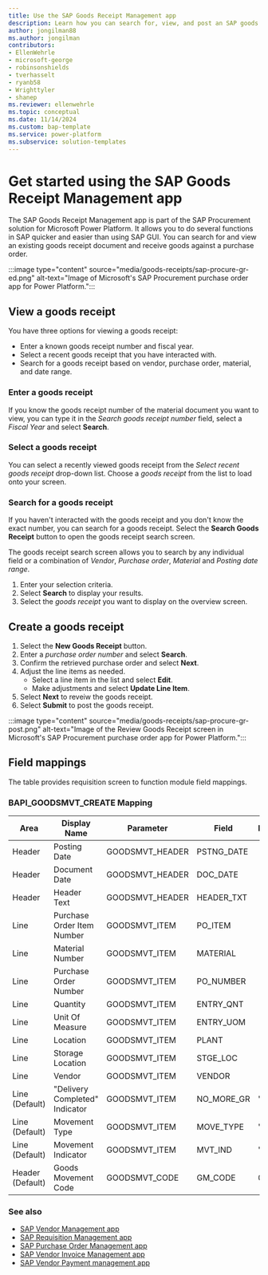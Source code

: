 ```yaml
---
title: Use the SAP Goods Receipt Management app
description: Learn how you can search for, view, and post an SAP goods receipt using Microsoft's SAP Goods Receipt Management app for Microsoft Power Platform.
author: jongilman88
ms.author: jongilman
contributors:
- EllenWehrle
- microsoft-george
- robinsonshields
- tverhasselt
- ryanb58
- Wrighttyler
- shanep
ms.reviewer: ellenwehrle
ms.topic: conceptual
ms.date: 11/14/2024
ms.custom: bap-template
ms.service: power-platform
ms.subservice: solution-templates
---
```


# Get started using the SAP Goods Receipt Management app

The SAP Goods Receipt Management app is part of the SAP Procurement solution for Microsoft Power Platform. It allows you to do several functions in SAP quicker and easier than using SAP GUI.  You can search for and view an existing goods receipt document and receive goods against a purchase order.

:::image type="content" source="media/goods-receipts/sap-procure-gr-ed.png" alt-text="Image of Microsoft's SAP Procurement purchase order app for Power Platform.":::

## View a goods receipt

You have three options for viewing a goods receipt:

- Enter a known goods receipt number and fiscal year.
- Select a recent goods receipt that you have interacted with.
- Search for a goods receipt based on vendor, purchase order, material, and date range.

### Enter a goods receipt

If you know the goods receipt number of the material document you want to view, you can type it in the _Search goods receipt number_ field, select a _Fiscal Year_ and select **Search**.

### Select a goods receipt

You can select a recently viewed goods receipt from the _Select recent goods receipt_ drop-down list. Choose a _goods receipt_ from the list to load onto your screen.

### Search for a goods receipt

If you haven't interacted with the goods receipt and you don't know the exact number, you can search for a goods receipt. Select the **Search Goods Receipt** button to open the goods receipt search screen.

The goods receipt search screen allows you to search by any individual field or a combination of _Vendor_, _Purchase order_, _Material_ and _Posting date range_.

1. Enter your selection criteria.
1. Select **Search** to display your results.
1. Select the _goods receipt_ you want to display on the overview screen.

## Create a goods receipt

1. Select the **New Goods Receipt** button.
1. Enter a _purchase order number_ and select **Search**.
1. Confirm the retrieved purchase order and select **Next**.
1. Adjust the line items as needed.
    - Select a line item in the list and select **Edit**.
    - Make adjustments and select **Update Line Item**.
1. Select **Next** to reveiw the goods receipt.
1. Select **Submit** to post the goods receipt.

:::image type="content" source="media/goods-receipts/sap-procure-gr-post.png" alt-text="Image of the Review Goods Receipt screen in Microsoft's SAP Procurement purchase order app for Power Platform.":::

## Field mappings

The table provides requisition screen to function module field mappings.

### BAPI_GOODSMVT_CREATE Mapping

| Area             | Display Name            | Parameter | Field     | Default       |
|------------------|-------------------------|-----------|------------|---------------|
| Header           | Posting Date                  | GOODSMVT_HEADER    | PSTNG_DATE |               |
| Header           | Document Date             | GOODSMVT_HEADER    | DOC_DATE           |      |
| Header           | Header Text | GOODSMVT_HEADER    | HEADER_TXT  |               |
| Line             | Purchase Order Item Number | GOODSMVT_ITEM | PO_ITEM |               |
| Line             | Material Number | GOODSMVT_ITEM | MATERIAL |               |
| Line             | Purchase Order Number | GOODSMVT_ITEM | PO_NUMBER |               |
| Line             | Quantity | GOODSMVT_ITEM | ENTRY_QNT |               |
| Line             | Unit Of Measure | GOODSMVT_ITEM | ENTRY_UOM |               |
| Line             | Location | GOODSMVT_ITEM | PLANT |               |
| Line             | Storage Location | GOODSMVT_ITEM    | STGE_LOC |           |
| Line             | Vendor | GOODSMVT_ITEM | VENDOR |               |
| Line (Default)   | "Delivery Completed" Indicator | GOODSMVT_ITEM    | NO_MORE_GR| 'X' |
| Line (Default)   | Movement Type | GOODSMVT_ITEM    | MOVE_TYPE | '101' |
| Line (Default)   | Movement Indicator | GOODSMVT_ITEM    | MVT_IND | 'B' |
| Header (Default) | Goods Movement Code           | GOODSMVT_CODE    | GM_CODE    | 01            |

### See also

- [SAP Vendor Management app](vendor-management.md)
- [SAP Requisition Management app](requisition-management.md)
- [SAP Purchase Order Management app](purchase-order-management.md)
- [SAP Vendor Invoice Management app](vendor-invoice-management.md)
- [SAP Vendor Payment management app](payment-management.md)
